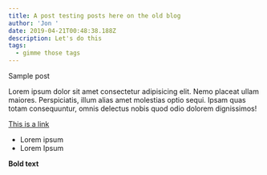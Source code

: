 ```yaml
---
title: A post testing posts here on the old blog
author: 'Jon '
date: 2019-04-21T00:48:38.188Z
description: Let's do this
tags:
  - gimme those tags
---
```

Sample post

Lorem ipsum dolor sit amet consectetur adipisicing elit. Nemo placeat ullam maiores. Perspiciatis, illum alias amet molestias optio sequi. Ipsam quas totam consequuntur, omnis delectus nobis quod odio dolorem dignissimos!

[This is a link](https://www.google.com/) 

* Lorem ipsum
* Lorem Ipsum

**Bold text**
